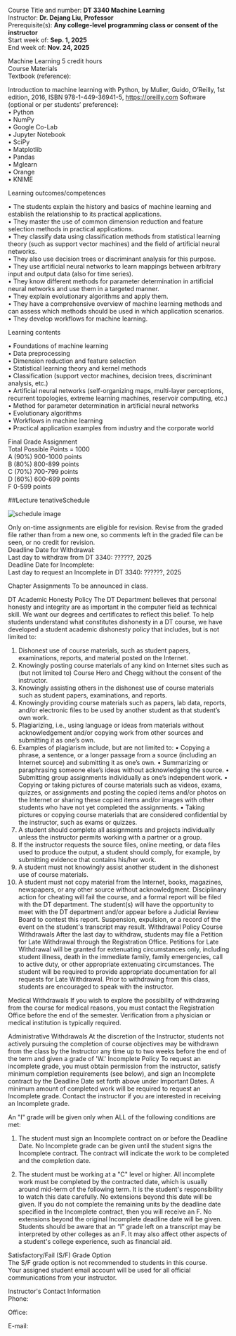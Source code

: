 Course Title and number: 	**DT 3340 Machine Learning**\
Instructor:	**Dr. Dejang Liu, Professor**\
Prerequisite(s):	**Any college-level programming class or consent of the instructor**\
Start week of:	**Sep. 1, 2025**\
End week of:	**Nov. 24, 2025**

Machine Learning 5 credit hours\
Course Materials\
Textbook (reference):

Introduction to machine learning with Python, by Muller, Guido, O’Reilly, 1st edition, 2016, ISBN 978-1-449-36941-5, https://oreilly.com 
Software (optional or per students’ preference):\
•	Python\
•	NumPy\
•	Google Co-Lab\
•	Jupyter Notebook\
•	SciPy\
•	Matplotlib\
•	Pandas\
•	Mglearn\
•	Orange\
•	KNIME

Learning outcomes/competences

•	The students explain the history and basics of machine learning and establish the relationship to its practical applications.\
•	They master the use of common dimension reduction and feature selection methods in practical applications.\
•	They classify data using classification methods from statistical learning theory (such as support vector machines) and the field of artificial neural networks.\
•	They also use decision trees or discriminant analysis for this purpose.\
•	They use artificial neural networks to learn mappings between arbitrary input and output data (also for time series).\
•	They know different methods for parameter determination in artificial neural networks and use them in a targeted manner.\
•	They explain evolutionary algorithms and apply them.\
•	They have a comprehensive overview of machine learning methods and can assess which methods should be used in which application scenarios.\
•	They develop workflows for machine learning.


Learning contents

•	Foundations of machine learning\
•	Data preprocessing\
•	Dimension reduction and feature selection\
•	Statistical learning theory and kernel methods\
•	Classification (support vector machines, decision trees, discriminant analysis, etc.)\
•	Artificial neural networks (self-organizing maps, multi-layer perceptions, recurrent topologies, extreme learning machines, reservoir computing, etc.)\
•	Method for parameter determination in artificial neural networks\
•	Evolutionary algorithms\
•	Workflows in machine learning\
•	Practical application examples from industry and the corporate world

Final Grade Assignment\
Total Possible Points = 1000\
A (90%)     900-1000 points\
B (80%)     800-899 points\
C (70%)     700-799 points\
D (60%)     600-699 points\
F	    	 0-599 points

##Lecture tenativeSchedule

![schedule image](https://courses.biuh-dt.com/Machine_Learning/ScheduleML.jpg) 

Only on-time assignments are eligible for revision. Revise from the graded file rather than from a new one, so comments left in the graded file can be seen, or no credit for revision.\
Deadline Date for Withdrawal:\
Last day to withdraw from DT 3340: ??????, 2025\
Deadline Date for Incomplete:\
Last day to request an Incomplete in DT 3340: ??????, 2025

Chapter Assignments
To be announced in class. 

DT Academic Honesty Policy
The DT Department believes that personal honesty and integrity are as important in the computer field as technical skill. We want our degrees and certificates to reflect this belief. To help students understand what constitutes dishonesty in a DT course, we have developed a student academic dishonesty policy that includes, but is not limited to:

1.	Dishonest use of course materials, such as student papers, examinations, reports, and material posted on the Internet.
2.	Knowingly posting course materials of any kind on Internet sites such as (but not limited to) Course Hero and Chegg without the consent of the instructor.
3.	Knowingly assisting others in the dishonest use of course materials such as student papers, examinations, and reports.
4.	Knowingly providing course materials such as papers, lab data, reports, and/or electronic files to be used by another student as that student’s own work.
5.	Plagiarizing, i.e., using language or ideas from materials without acknowledgement and/or copying work from other sources and submitting it as one’s own.
6.	Examples of plagiarism include, but are not limited to:
•	Copying a phrase, a sentence, or a longer passage from a source (including an Internet source) and submitting it as one’s own.
•	Summarizing or paraphrasing someone else’s ideas without acknowledging the source.
•	Submitting group assignments individually as one’s independent work.
•	Copying or taking pictures of course materials such as videos, exams, quizzes, or assignments and posting the copied items and/or photos on the Internet or sharing these copied items and/or images with other students who have not yet completed the assignments.
•	Taking pictures or copying course materials that are considered confidential by the instructor, such as exams or quizzes.
7.	A student should complete all assignments and projects individually unless the instructor permits working with a partner or a group. 
8.	If the instructor requests the source files, online meeting, or data files used to produce the output, a student should comply, for example, by submitting evidence that contains his/her work.
9.	A student must not knowingly assist another student in the dishonest use of course materials.
10.	A student must not copy material from the Internet, books, magazines, newspapers, or any other source without acknowledgment. 
Disciplinary action for cheating will fail the course, and a formal report will be filed with the DT department. The student(s) will have the opportunity to meet with the DT department and/or appear before a Judicial Review Board to contest this report. Suspension, expulsion, or a record of the event on the student's transcript may result.
Withdrawal Policy
Course Withdrawals 
After the last day to withdraw, students may file a Petition for Late Withdrawal through the Registration Office.  Petitions for Late Withdrawal will be granted for extenuating circumstances only, including student illness, death in the immediate family, family emergencies, call to active duty, or other appropriate extenuating circumstances.  The student will be required to provide appropriate documentation for all requests for Late Withdrawal.  Prior to withdrawing from this class, students are encouraged to speak with the instructor.

Medical Withdrawals
If you wish to explore the possibility of withdrawing from the course for medical reasons, you must contact the Registration Office before the end of the semester. Verification from a physician or medical institution is typically required. 

Administrative Withdrawals
At the discretion of the Instructor, students not actively pursuing the completion of course objectives may be withdrawn from the class by the Instructor any time up to two weeks before the end of the term and given a grade of 'W.' 
Incomplete Policy 
To request an incomplete grade, you must obtain permission from the instructor, satisfy minimum completion requirements (see below), and sign an Incomplete contract by the Deadline Date set forth above under Important Dates. A minimum amount of completed work will be required to request an Incomplete grade. Contact the instructor if you are interested in receiving an Incomplete grade. 

An "I" grade will be given only when ALL of the following conditions are met: 
1.	The student must sign an Incomplete contract on or before the Deadline Date. No Incomplete grade can be given until the student signs the Incomplete contract. The contract will indicate the work to be completed and the completion date.

3.	The student must be working at a "C" level or higher. 
All incomplete work must be completed by the contracted date, which is usually around mid-term of the following term. It is the student's responsibility to watch this date carefully. No extensions beyond this date will be given. If you do not complete the remaining units by the deadline date specified in the Incomplete contract, then you will receive an F.
No extensions beyond the original Incomplete deadline date will be given. Students should be aware that an “I” grade left on a transcript may be interpreted by other colleges as an F. It may also affect other aspects of a student's college experience, such as financial aid.

Satisfactory/Fail (S/F) Grade Option\
The S/F grade option is not recommended to students in this course.\
Your assigned student email account will be used for all official communications from your instructor.

Instructor's Contact Information\
Phone:

Office:

E-mail:

